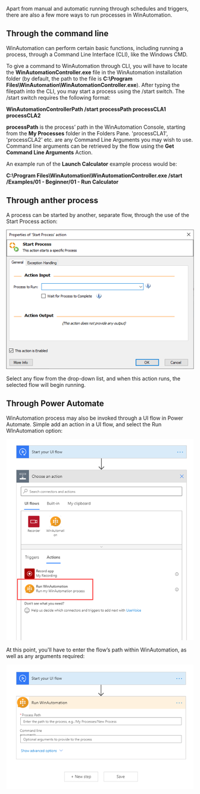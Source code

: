 Apart from manual and automatic running through schedules and triggers, there are also a few more ways to run processes in WinAutomation.
## Through the command line
WinAutomation can perform certain basic functions, including running a process, through a Command Line Interface (CLI), like the Windows CMD.

To give a command to WinAutomation through CLI, you will have to locate the **WinAutomationController.exe** file in the WinAutomation installation folder (by default, the path to the file is **C:\Program Files\WinAutomation\WinAutomationController.exe**). After typing the filepath into the CLI, you may start a process using the /start switch. The /start switch requires the following format:

**WinAutomationControllerPath /start processPath processCLA1 processCLA2**

**processPath** is the process’ path in the WinAutomation Console, starting from the **My Processes** folder in the Folders Pane. 'processCLA1', 'processCLA2' etc. are any Command Line Arguments you may wish to use. Command line arguments can be retrieved by the flow using the **Get Command Line Arguments** Action.

An example run of the **Launch Calculator** example process would be:

**C:\Program Files\WinAutomation\WinAutomationController.exe /start /Examples/01 - Beginner/01 - Run Calculator**
## Through anther process
A process can be started by another, separate flow, through the use of the Start Process action:
 

![start process action properties](..\media\start-process-action-properties.png)

Select any flow from the drop-down list, and when this action runs, the selected flow will begin running.
## Through Power Automate
WinAutomation process may also be invoked through a UI flow in Power Automate. Simple add an action in a UI flow, and select the Run WInAutomation option:
 

![run winautomation ui flows action](..\media\run-winautomation-ui-flows-action.png)

At this point, you'll have to enter the flow’s path within WinAutomation, as well as any arguments required:
 

![run winautomation ui flows properties](..\media\run-winautomation-ui-flows-properties.png)

 